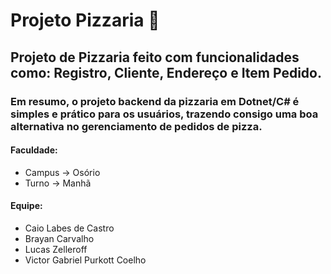 # Projeto Pizzaria :pizza:

## Projeto de Pizzaria feito com funcionalidades como: Registro, Cliente, Endereço e Item Pedido.

### Em resumo, o projeto backend da pizzaria em Dotnet/C# é simples e prático para os usuários, trazendo consigo uma boa alternativa no gerenciamento de pedidos de pizza.

#### Faculdade:
- Campus → Osório
- Turno → Manhã

#### Equipe: 
- Caio Labes de Castro
- Brayan Carvalho
- Lucas Zelleroff
- Victor Gabriel Purkott Coelho 
